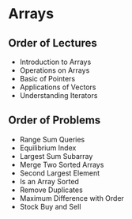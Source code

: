 # Arrays
## Order of Lectures
- Introduction to Arrays
- Operations on Arrays
- Basic of Pointers
- Applications of Vectors
- Understanding Iterators

## Order of Problems
- Range Sum Queries
- Equilibrium Index
- Largest Sum Subarray
- Merge Two Sorted Arrays
- Second Largest Element
- Is an Array Sorted
- Remove Duplicates
- Maximum Difference with Order
- Stock Buy and Sell